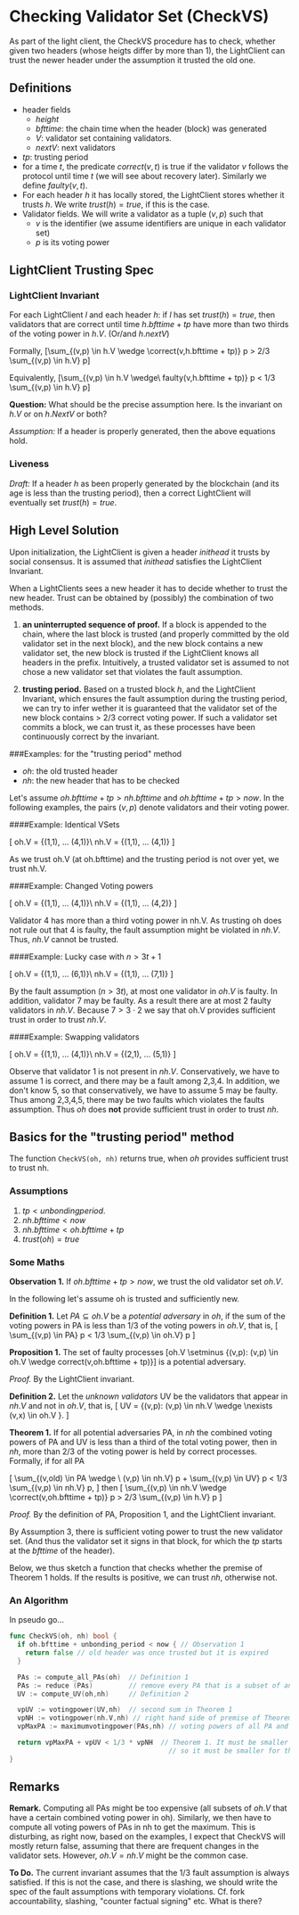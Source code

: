 # Checking Validator Set (CheckVS)

As part of the light client, the CheckVS procedure has to check, whether given
two headers (whose heigts differ by more than 1), the LightClient can trust  the
newer header under the assumption it trusted the old one.

## Definitions

  * header fields
    - $height$
    - $bfttime$: the chain time when the header (block) was generated
    - $V$: validator set containing validators.
    - $nextV$: next validators
  * $tp$: trusting period   
  * for a time $t$, the predicate $correct(v,t)$ is true if the validator $v$
    follows the protocol until time $t$ (we will see about recovery later).
    Similarly we define $faulty(v,t)$.
  * For each header $h$ it has locally stored, the LightClient stores whether
    it trusts $h$. We write $trust(h) = true$, if this is the case.
  * Validator fields. We will write a validator as a tuple $(v,p)$ such that
    + $v$ is the identifier (we assume identifiers are unique in each validator set)
    + $p$ is its voting power

## LightClient Trusting Spec

### LightClient Invariant
 For each LightClient $l$ and each header $h$:
if $l$ has set $trust(h) = true$,
  then validators that are correct until time $h.bfttime + tp$ have more than two thirds of the voting power in $h.V$. (Or/and $h.nextV$)

  Formally,
  \[\sum_{(v,p) \in h.V \wedge \\correct(v,h.bfttime + tp)} p > 2/3 \sum_{(v,p) \in h.V} p\]

  Equivalently,
  \[\sum_{(v,p) \in h.V \wedge\\ faulty(v,h.bfttime + tp)} p < 1/3 \sum_{(v,p) \in h.V} p\]

**Question:** What should be the precise assumption here. Is the invariant on $h.V$ or on $h.NextV$ or both?

*Assumption:* If a header is properly generated, then the above equations hold.

### Liveness

*Draft:* If a header $h$ as been properly generated by the blockchain (and its age is less than the trusting period), then a correct LightClient will eventually set $trust(h) = true$.




## High Level Solution

Upon initialization, the LightClient is given a header *inithead* it trusts by
social consensus. It is assumed that *inithead* satisfies the LightClient
Invariant.

When a LightClients sees a new header it has to decide whether to trust the new
header. Trust can be obtained by (possibly) the combination of two methods.

1. **an uninterrupted sequence of proof.** If a block is appended to the chain, where the last block
is trusted (and properly committed by the old validator set in the next block),
and the new block contains a new validator set, the new block is trusted if the LightClient knows all headers in the prefix.
Intuitively, a trusted validator set is assumed to not chose a new validator set
that violates the fault assumption.

2. **trusting period.** Based on a trusted block *h*, and the LightClient
Invariant, which ensures the fault assumption during the trusting period, we can
try to infer wether it is guaranteed that the validator set of the new block
contains > 2/3 correct voting power. If such a validator set commits a block, we
can trust it, as these processes have been continuously correct by the
invariant.

###Examples: for the "trusting period" method

  * *oh*: the old trusted header
  * *nh*: the new header that has to be checked

Let's assume $oh.bfttime + tp > nh.bfttime$ and $oh.bfttime + tp > now$.
In the following examples, the pairs $(v,p)$ denote validators and their voting power.

####Example: Identical VSets

\[
oh.V = \{(1,1), ... (4,1)\}\\
nh.V = \{(1,1), ... (4,1)\}
\]

As we trust oh.V (at oh.bfttime) and the trusting period is not over yet, we
trust nh.V.

####Example: Changed Voting powers

\[
oh.V = \{(1,1), ... (4,1)\}\\
nh.V = \{(1,1), ... (4,2)\}
\]


Validator 4 has more than a third voting power in nh.V. As trusting oh does not
rule out that 4 is faulty, the fault assumption might be violated in $nh.V$. Thus, $nh.V$
cannot be trusted.

####Example: Lucky case with $n> 3t +1$

\[
oh.V = \{(1,1), ... (6,1)\}\\
nh.V = \{(1,1), ... (7,1)\}
\]

  By the fault assumption ($n > 3t$), at most one validator in
  $oh.V$ is faulty. In addition, validator 7 may be faulty. As a result
  there are at most 2 faulty validators in $nh.V$. Because $7 > 3 \cdot 2$ we
  say that oh.V provides sufficient trust in order to trust $nh.V$.

####Example: Swapping validators

\[
oh.V = \{(1,1), ... (4,1)\}\\
nh.V = \{(2,1), ... (5,1)\}
\]




Observe that validator 1 is not present in $nh.V$. Conservatively, we have to
assume 1 is correct, and there may be a fault among 2,3,4. In addition, we don't
know 5, so that conservatively, we have to assume 5 may be faulty. Thus among
2,3,4,5, there may be two faults which violates the faults assumption. Thus $oh$
does **not** provide sufficient trust in order to trust $nh$.


## Basics for the "trusting period" method

The function `CheckVS(oh, nh)` returns true, when *oh* provides sufficient
trust to trust nh.

### Assumptions

1. $tp < unbonding period$.
2. $nh.bfttime < now$
3. $nh.bfttime < oh.bfttime+tp$
4. $trust(oh)=true$

### Some Maths

**Observation 1.** If $oh.bfttime + tp > now$, we trust the old
validator set $oh.V$.

In the following let's assume oh is trusted and sufficiently new.

**Definition 1.** Let $PA \subseteq oh.V$ be a *potential adversary* in $oh$, if
the sum of the voting powers in PA is less than 1/3 of the voting
powers in $oh.V$, that is,
\[
\sum_{(v,p) \in PA} p < 1/3 \sum_{(v,p) \in oh.V} p
\]

**Proposition 1.** The set of faulty processes
\[oh.V \setminus \{(v,p): (v,p) \in oh.V \wedge correct(v,oh.bfttime + tp)\}\]
is a potential adversary.

*Proof.* By the LightClient invariant.

**Definition 2.** Let the *unknown validators* UV be the validators that appear in $nh.V$ and not in
$oh.V$, that is,
\[
UV = \{(v,p): (v,p) \in nh.V \wedge \nexists (v,x) \in oh.V \}.
\]




**Theorem 1.** If for all potential adversaries PA, in $nh$ the combined voting
powers of PA and UV is less than a third of the total voting power, then in
$nh$, more than 2/3 of the voting power is held by correct processes. Formally,
if for all PA

\[
\sum_{(v,old) \in PA \wedge \\ (v,p) \in nh.V} p + \sum_{(v,p) \in UV} p < 1/3
\sum_{(v,p) \in nh.V} p,
\]
then
\[
\sum_{(v,p) \in nh.V \wedge \\correct(v,oh.bfttime + tp)} p > 2/3 \sum_{(v,p) \in h.V} p
\]

*Proof.* By the definition of PA, Proposition 1, and the LightClient invariant.

By Assumption 3, there is sufficient voting power to trust the new validator set. (And thus the validator set it signs in that block, for which the $tp$ starts at the $bfttime$ of the header).

Below, we thus sketch a function that checks whether the premise of Theorem 1 holds. If the results is positive, we can trust $nh$, otherwise not.



### An Algorithm

In pseudo go...

```go
func CheckVS(oh, nh) bool {
  if oh.bfttime + unbonding_period < now { // Observation 1
    return false // old header was once trusted but it is expired
  }

  PAs := compute_all_PAs(oh)  // Definition 1
  PAs := reduce (PAs)         // remove every PA that is a subset of another PA
  UV := compute_UV(oh,nh)     // Definition 2

  vpUV := votingpower(UV,nh)  // second sum in Theorem 1
  vpNH := votingpower(nh.V,nh) // right hand side of premise of Theorem 1
  vpMaxPA := maximumvotingpower(PAs,nh) // voting powers of all PA and big max

  return vpMaxPA + vpUV < 1/3 * vpNH  // Theorem 1. It must be smaller for all
                                        // so it must be smaller for the max
}
```  


## Remarks

**Remark.** Computing all PAs might be too expensive (all subsets of $oh.V$ that have a certain combined voting power in oh). Similarly, we then have to compute all voting powers of PAs in nh to get the maximum. This is disturbing, as right now, based on the examples, I expect that CheckVS will mostly return false, assuming that there are frequent changes in the validator sets. However, $oh.V=nh.V$ might be the common case.

**To Do.** The current invariant assumes that the 1/3 fault assumption is always satisfied. If this is not the case, and there is slashing, we should write the spec of the fault assumptions with temporary violations. Cf. fork accountability, slashing, "counter factual signing" etc. What is there?
